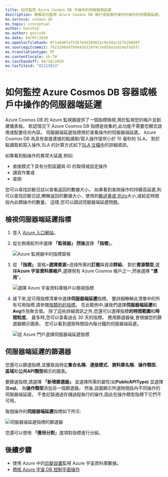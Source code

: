 ```yaml
---
title: 如何監控 Azure Cosmos DB 中操作的伺服器端延遲
description: 瞭解如何監視 Azure Cosmos DB 帳戶或容器中操作的操作的伺服器延遲。 Azure Cosmos DB 帳戶的擁有者可以瞭解 Azure Cosmos 帳戶的伺服器端延遲問題。
ms.service: cosmos-db
ms.topic: conceptual
author: kanshiG
ms.author: govindk
ms.date: 04/07/2020
ms.openlocfilehash: 0f1e6d07afb3b7b4d26081bc9e34ac257b280d0f
ms.sourcegitcommit: fb23286d4769442631079c7ed5da1ed14afdd5fc
ms.translationtype: MT
ms.contentlocale: zh-TW
ms.lasthandoff: 04/10/2020
ms.locfileid: "81113913"
---
```

# <a name="how-to-monitor-the-server-side-latency-for-operations-in-an-azure-cosmos-db-container-or-account"></a>如何監控 Azure Cosmos DB 容器或帳戶中操作的伺服器端延遲

Azure Cosmos DB 的 Azure 監視器提供了一個指標檢視,用於監視您的帳戶並創建儀表板。 默認情況下,Azure Cosmos DB 指標是收集的,此功能不需要您顯式啟用或配置任何內容。 伺服器端延遲指標用於查看操作的伺服器端延遲。 Azure Cosmos DB 為具有直接連接的點讀取/寫入操作提供小於 10 毫秒的 SLA。 對於點讀取和寫入操作,SLA 的計算方式如下[SLA 文檔中](https://azure.microsoft.com/support/legal/sla/cosmos-db/v1_3/)的詳細資訊。

如果看到點操作的異常大延遲,例如:

* 直接模式下具有分割區鍵與 ID 的取得或設定操作
* 讀寫作業或
* 查詢

您可以尋找診斷日誌以查看返回的數據大小。 如果看到查詢操作的持續高延遲,則可以查找診斷日誌,瞭解返回的數據大小、使用的[輸送量或 RU/s](cosmosdb-monitor-resource-logs.md#diagnostic-queries)大小,或給定時間段內此類操作的數量。 這樣,您可以調試伺服器端延遲問題。

## <a name="view-the-server-side-latency-metric"></a>檢視伺服器端延遲指標

1. 登入 [Azure 入口網站](https://portal.azure.com/)。

1. 從左側導航列中選擇 **「監視器」 然後**選擇 **「指標**」。

   ![Azure 監視器中的指標窗格](./media/monitor-server-side-latency/monitor-metrics-blade.png)

1. 從 **「指標」** 窗格>**選擇資源**>选择所需的**訂閱**與資源**群組**。 對於**資源類型**,選擇**Azure 宇宙資料庫帳戶**,選擇現有 Azure Cosmos 帳戶之一,然後選擇 **"應用**"。
   
   ![選擇 Azure 宇宙資料庫帳戶以檢視指標](./media/monitor-server-side-latency/select-cosmos-db-account.png)

1. 接下來,從可用指標清單中選擇**伺服器端延遲**指標。 要詳細瞭解此清單中的所有可用指標,請參閱[按類別的指標](monitor-cosmos-db-reference.md)。 在此範例中,讓我們選擇**伺服器端延遲**和**Avg**作為聚合值。 除了這些詳細資訊之外,您還可以選擇指標**的時間範圍**和**時間粒度**。 最多時,您可以查看過去 30 天的指標。  應用篩選器後,會根據您的篩選器顯示圖表。 您可以看到選取時間段內每分鐘的伺服器端延遲。  

   ![從 Azure 門戶選擇伺服器端延遲指標](./media/monitor-server-side-latency/server-side-latency-metric.png)

## <a name="filters-for-server-side-latency"></a>伺服器端延遲的篩選器

您還可以篩選指標,並獲取由特定**集合名稱**、**連接模式**、**資料庫名稱**、**操作類型**、**區域**和**公共API類型**顯示的圖表。 

要篩選指標,請選擇 **「新增篩選器」** 並選擇所需的屬性(如**PublicAPIType)** 並選擇值**sql**。 為**操作類型**添加另一個篩選器。 然後,該圖顯示所選時間段內不同操作的伺服器端延遲。 不會記錄通過存儲過程執行的操作,因此在操作類型指標下它們不可用。

每個操作的**伺服器端延遲**指標如下所示:

![伺服器端延遲指標的篩選器](./media/monitor-server-side-latency/server-side-latency-filters.png)

您還可以使用 **「應用分割**」選項對指標進行分組。  

## <a name="next-steps"></a>後續步驟

* 使用 Azure 中的[診斷設置](cosmosdb-monitor-resource-logs.md)監視 Azure 宇宙資料庫數據。
* [稽核 Azure 宇宙 DB 控制平面操作](audit-control-plane-logs.md)